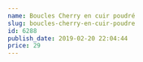 ```yaml
---
name: Boucles Cherry en cuir poudré
slug: boucles-cherry-en-cuir-poudre
id: 6288
publish_date: 2019-02-20 22:04:44
price: 29
---
```

